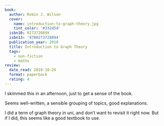 ```yaml
---
book:
  author: Robin J. Wilson
  cover:
    name: introduction-to-graph-theory.jpg
    tint_color: '#332d5d'
  isbn10: 027372889X
  isbn13: '9780273728894'
  publication_year: 2010
  title: Introduction to Graph Theory
  tags:
    - non-fiction
    - maths
review:
  date_read: 2019-10-26
  format: paperback
  rating: 4
---
```


I skimmed this in an afternoon, just to get a sense of the book.

Seems well-written, a sensible grouping of topics, good explanations.

I did a term of graph theory in uni, and don’t want to revisit it right now. But if I did, this seems like a good textbook to use.